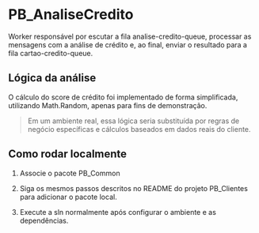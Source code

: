 # PB_AnaliseCredito

Worker responsável por escutar a fila analise-credito-queue, processar as mensagens com a análise de crédito e, ao final, enviar o resultado para a fila cartao-credito-queue.

## Lógica da análise

O cálculo do score de crédito foi implementado de forma simplificada, utilizando Math.Random, apenas para fins de demonstração.

>Em um ambiente real, essa lógica seria substituída por regras de negócio específicas e cálculos baseados em dados reais do cliente.

## Como rodar localmente

1. Associe o pacote PB_Common

2. Siga os mesmos passos descritos no README do projeto PB_Clientes para adicionar o pacote local.

3. Execute a sln normalmente após configurar o ambiente e as dependências.
